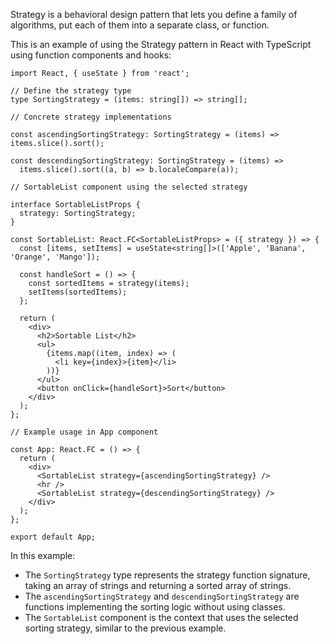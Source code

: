 Strategy is a behavioral design pattern that lets you define a family of algorithms, put each of them into a separate class, or function.

This is an example of using the Strategy pattern in React with TypeScript using function components and hooks:

```tsx
import React, { useState } from 'react';

// Define the strategy type
type SortingStrategy = (items: string[]) => string[];

// Concrete strategy implementations

const ascendingSortingStrategy: SortingStrategy = (items) => items.slice().sort();

const descendingSortingStrategy: SortingStrategy = (items) =>
  items.slice().sort((a, b) => b.localeCompare(a));

// SortableList component using the selected strategy

interface SortableListProps {
  strategy: SortingStrategy;
}

const SortableList: React.FC<SortableListProps> = ({ strategy }) => {
  const [items, setItems] = useState<string[]>(['Apple', 'Banana', 'Orange', 'Mango']);

  const handleSort = () => {
    const sortedItems = strategy(items);
    setItems(sortedItems);
  };

  return (
    <div>
      <h2>Sortable List</h2>
      <ul>
        {items.map((item, index) => (
          <li key={index}>{item}</li>
        ))}
      </ul>
      <button onClick={handleSort}>Sort</button>
    </div>
  );
};

// Example usage in App component

const App: React.FC = () => {
  return (
    <div>
      <SortableList strategy={ascendingSortingStrategy} />
      <hr />
      <SortableList strategy={descendingSortingStrategy} />
    </div>
  );
};

export default App;
```

In this example:

- The `SortingStrategy` type represents the strategy function signature, taking an array of strings and returning a sorted array of strings.
- The `ascendingSortingStrategy` and `descendingSortingStrategy` are functions implementing the sorting logic without using classes.
- The `SortableList` component is the context that uses the selected sorting strategy, similar to the previous example.